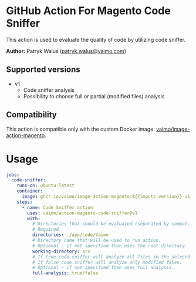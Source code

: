 # GitHub Action For Magento Code Sniffer

This action is used to evaluate the quality of code by utilizing code sniffer.

**Author:** Patryk Waluś (patryk.walus@vaimo.com)

## Supported versions
- v1
    - Code sniffer analysis
    - Possibility to choose full or partial (modified files) analysis

## Compatibility

This action is compatible only with the custom Docker image: [vaimo/image-action-magento](https://github.com/vaimo/image-action-magento).

# Usage

```yaml
jobs:
  code-sniffer:
    runs-on: ubuntu-latest
    container:
      image: ghcr.io/vaimo/image-action-magento:${{inputs.version}}-v1
    steps:
      - name: Code Sniffer action
        uses: vaimo/action-magento-code-sniffer@v1
        with:
          # Directories that should be evaluated (separated by comma).
          # Required
          directories: ./app/code/Vaimo
          # Directory name that will be used to run action.
          # Optional - if not specified then uses the root directory.
          working-directory: src
          # If true code sniffer will analyze all files in the seleced directories.
          # If false code sniffer will analyze only modified files.
          # Optional - if not specified then uses full analysis.
          full-analysis: true/false
```